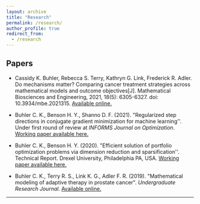 ```yaml
---
layout: archive
title: "Research"
permalink: /research/
author_profile: true
redirect_from:
  - /research
---
```

## Papers 
- Cassidy K. Buhler, Rebecca S. Terry, Kathryn G. Link, Frederick R. Adler. Do mechanisms matter? Comparing cancer treatment strategies across mathematical models and outcome objectives[J]. Mathematical Biosciences and Engineering, 2021, 18(5): 6305-6327. doi: 10.3934/mbe.2021315. [Available online.](https://www.aimspress.com/article/doi/10.3934/mbe.2021315)

- Buhler C. K., Benson H. Y., Shanno D. F. (2021). "Regularized step directions in conjugate gradient minimization for machine learning''. Under first round of review at *INFORMS Journal on Optimization*. <a href="/files/RegularizedCGMforML_v1.pdf" target="_blank">Working paper available here.</a>

- Buhler C. K., Benson H. Y. (2020). "Efficient solution of portfolio optimization problems via dimension reduction and sparsification''. Technical Report. Drexel University, Philadelphia PA, USA.  <a href="/files/SparsePortfolioOpt_v1.pdf" target="_blank">Working paper available here.</a>

- Buhler C. K., Terry R. S., Link K. G., Adler F. R. (2019). "Mathematical modeling of adaptive therapy in prostate cancer". *Undergraduate Research Journal*. [Available online.](https://our.utah.edu/wp-content/uploads/sites/19/2019/05/buhler.pdf)



---